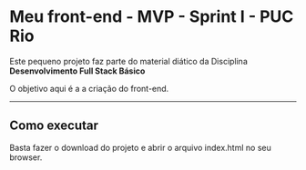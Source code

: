 # Meu front-end - MVP - Sprint I - PUC Rio

Este pequeno projeto faz parte do material diático da Disciplina **Desenvolvimento Full Stack Básico** 

O objetivo aqui é a a criação do front-end.

---
## Como executar

Basta fazer o download do projeto e abrir o arquivo index.html no seu browser.

